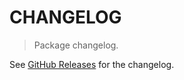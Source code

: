 # CHANGELOG

> Package changelog.

See [GitHub Releases](https://github.com/stdlib-js/stats-base-dists-gumbel-quantile/releases) for the changelog.